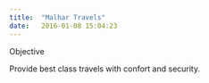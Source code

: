 ```yaml
---
title:  "Malhar Travels"
date:   2016-01-08 15:04:23
---
```


Objective


Provide best class travels with confort and security.